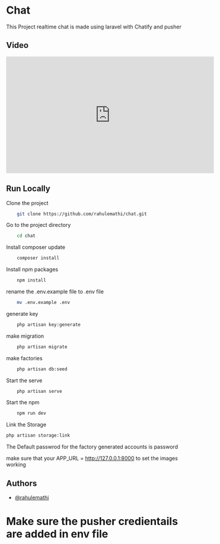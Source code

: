 
# Chat

This Project realtime chat is made using laravel with Chatify and pusher





## Video
<iframe width="560" height="315" src="https://www.youtube.com/embed/JZO7Dfqtb6M?si=fC0oi_TpZ5bn0fmX" title="YouTube video player" frameborder="0" allow="accelerometer; autoplay; clipboard-write; encrypted-media; gyroscope; picture-in-picture; web-share" allowfullscreen></iframe>

## Run Locally

Clone the project

```bash
    git clone https://github.com/rahulemathi/chat.git
```

Go to the project directory

```bash
    cd chat
```

Install composer update

```bash
    composer install
```

Install npm packages

```bash
    npm install
```

rename the .env.example file to .env file

```bash
    mv .env.example .env
```

generate key

```bash
    php artisan key:generate
```

make migration

```bash
    php artisan migrate
```

make factories
```bash
    php artisan db:seed
```

Start the serve

```bash
    php artisan serve
```

Start the npm 
```bash
    npm run dev
```

Link the Storage

```bash
php artisan storage:link
```

The Default passwrod for the factory generated accounts is password

make sure that your APP_URL = http://127.0.0.1:8000 to set the images working
## Authors

- [@rahulemathi](https://github.com/rahulemathi)

# Make sure the pusher credientails are added in env file